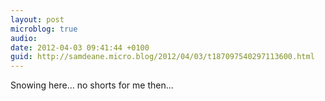 ```yaml
---
layout: post
microblog: true
audio: 
date: 2012-04-03 09:41:44 +0100
guid: http://samdeane.micro.blog/2012/04/03/t187097540297113600.html
---
```

Snowing here... no shorts for me then...
